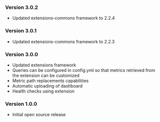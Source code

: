 ### Version 3.0.2
* Updated extensions-commons framework to 2.2.4

### Version 3.0.1
* Updated extensions-commons framework to 2.2.3

### Version 3.0.0
* Updated extensions framework
* Queries can be configured in config.yml so that metrics retrieved from the extension can be customized
* Metric path replacements capabilities
* Automatic uploading of dashboard
* Health checks using extension

### Version 1.0.0
* Initial open source release 
